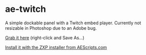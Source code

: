 # ae-twitch

A simple dockable panel with a Twitch embed player. Currently not resizable in Photoshop due to an Adobe bug. 



[Grab it here](../master/twitch.zxp)
(right-click and Save As...)

[Install it with the ZXP installer from AEScripts.com](https://aescripts.com/learn/zxp-installer/)